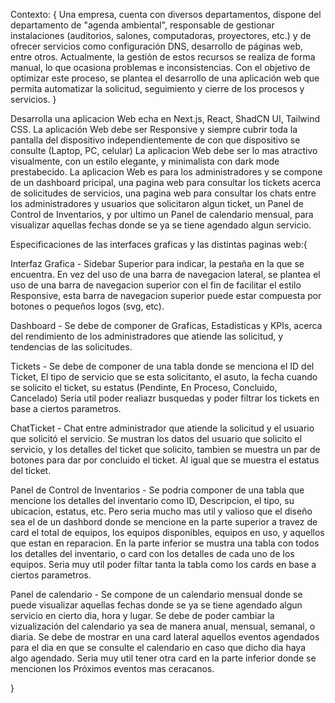 Contexto: {
Una empresa, cuenta con diversos departamentos, dispone del departamento de "agenda ambiental", responsable de gestionar instalaciones (auditorios, salones, computadoras, proyectores, etc.) y de ofrecer servicios como configuración DNS, desarrollo de páginas web, entre otros. Actualmente, la gestión de estos recursos se realiza de forma manual, lo que ocasiona problemas e inconsistencias. Con el objetivo de optimizar este proceso, se plantea el desarrollo de una aplicación web que permita automatizar la solicitud, seguimiento y cierre de los procesos y servicios.
}


Desarrolla una aplicacion Web echa en Next.js, React, ShadCN UI, Tailwind CSS.
La aplicación Web debe ser Responsive y siempre cubrir toda la pantalla del dispositivo independientemente de con que dispositivo se consulte (Laptop, PC, celular)
La aplicacion Web debe ser lo mas atractivo visualmente, con un estilo elegante, y minimalista con dark mode prestabecido.
La aplicacion Web es para los administradores y se compone de un dashboard pricipal, una pagina web para consultar los tickets acerca de solicitudes de servicios, una pagina web para consultar los chats entre los administradores y usuarios que solicitaron algun ticket, un Panel de Control de Inventarios, y por ultimo un Panel de calendario mensual, para visualizar aquellas fechas donde se ya se tiene agendado algun servicio.




Especificaciones de las interfaces graficas y las distintas paginas web:{


Interfaz Grafica - Sidebar Superior para indicar, la pestaña en la que se encuentra. En vez del uso de una barra de navegacion lateral, se plantea el uso de una barra de navegacion superior con el fin de facilitar el estilo Responsive, esta barra de navegacion superior puede estar compuesta por botones o pequeños logos (svg, etc).


Dashboard - Se debe de componer de Graficas, Estadisticas y  KPIs, acerca del rendimiento de los administradores que atiende las solicitud, y tendencias de las solicitudes.


Tickets - Se debe de componer de una tabla donde se menciona el ID del Ticket, El tipo de servicio que se esta solicitanto, el asuto, la fecha cuando se solicito el ticket, su estatus (Pendinte, En Proceso, Concluido, Cancelado) Seria util poder realiazr busquedas y poder filtrar los tickets en base a ciertos parametros.


ChatTicket - Chat entre administrador que atiende la solicitud y el usuario que solicitó el servicio. Se mustran los datos del usuario que solicito el servicio, y los detalles del ticket que solicito, tambien se muestra un par de botones para dar por concluido el ticket. Al igual que se muestra el estatus del ticket.


Panel de Control de Inventarios - Se podria componer de una tabla que mencione los detalles del inventario como ID, Descripcion, el tipo, su ubicacion, estatus, etc. Pero seria mucho mas util y valioso que el diseño sea el de un dashbord donde se mencione en la parte superior a travez de card el total de equipos, los equipos disponibles, equipos en uso, y aquellos que estan en reparacion. En la parte inferior se mustra una tabla con todos los detalles del inventario, o card con los detalles de cada uno de los equipos. Seria muy util poder filtar tanta la tabla como los cards en base a ciertos parametros.


Panel de calendario - Se compone de un calendario mensual donde se puede visualizar aquellas fechas donde se ya se tiene agendado algun servicio en cierto dia, hora y lugar. Se debe de poder cambiar la vizualización del calendario ya sea de manera anual, mensual, semanal, o diaria. Se debe de mostrar en una card lateral aquellos eventos agendados para el dia en que se consulte el calendario en caso que dicho dia haya algo agendado. Seria muy util tener otra card en la parte inferior donde se mencionen los Próximos eventos mas ceracanos.


}